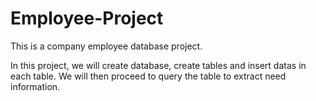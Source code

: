 # Employee-Project
This is a company employee database project.

In this project, we will create database, create tables and insert datas in each table. We will then proceed to query the table to extract need information.
